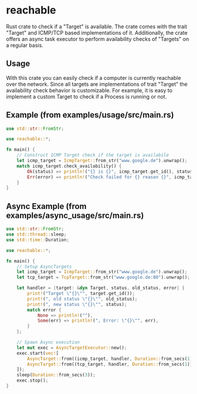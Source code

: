 # reachable

Rust crate to check if a "Target" is available. The crate comes with the trait
"Target" and ICMP/TCP based implementations of it. Additionally, the crate offers
an async task executor to perform availability checks of "Targets" on a regular basis.

## Usage

With this crate you can easily check if a computer is currently reachable over the network.
Since all targets are implementations of trait "Target" the availability check behavior is customizable.
For example, it is easy to implement a custom Target to check if a Process is
running or not.

## Example (from examples/usage/src/main.rs)

```rust
use std::str::FromStr;

use reachable::*;

fn main() {
    // Construct ICMP Target check if the target is availabile
    let icmp_target = IcmpTarget::from_str("www.google.de").unwrap();
    match icmp_target.check_availability() {
        Ok(status) => println!("{} is {}", icmp_target.get_id(), status),
        Err(error) => println!("Check failed for {} reason {}", icmp_target.get_id(), error),
    }
}
```

## Async Example (from examples/async_usage/src/main.rs)

```rust
use std::str::FromStr;
use std::thread::sleep;
use std::time::Duration;

use reachable::*;

fn main() {
    // Setup AsyncTargets
    let icmp_target = IcmpTarget::from_str("www.google.de").unwrap();
    let tcp_target = TcpTarget::from_str("www.google.de:80").unwrap();

    let handler = |target: &dyn Target, status, old_status, error| {
        print!("Target \"{}\"", target.get_id());
        print!(", old status \"{}\"", old_status);
        print!(", new status \"{}\"", status);
        match error {
            None => println!(""),
            Some(err) => println!(", Error: \"{}\"", err),
        }
    };

    // Spawn Async execution
    let mut exec = AsyncTargetExecutor::new();
    exec.start(vec![
        AsyncTarget::from((icmp_target, handler, Duration::from_secs(1))),
        AsyncTarget::from((tcp_target, handler, Duration::from_secs(1))),
    ]);
    sleep(Duration::from_secs(3));
    exec.stop();
}
```
